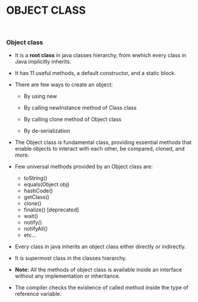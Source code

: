 # **OBJECT CLASS**

<br>

### **Object class**

+ It is a **root class** in java classes hierarchy, from wwhich every class in Java implicitly inherits.

+ It has 11 useful methods, a default constructor, and a static block.

+ There are few ways to create an object:

  + By using new

  + By calling newInstance method of Class class

  + By calling clone method of Object class

  + By de-serialization

+ The Object class is fundamental class, providing essential methods that enable objects to interact with each other, be compared, cloned, and more.

+ Few universal methods provided by an Object class are:

  + toString()
  + equals(Object obj)
  + hashCode()
  + getClass()
  + clone()
  + finalize() [deprecated]
  + wait()
  + notify()
  + notifyAll()
  + etc...

+ Every class in java inherits an object class either directly or indirectly.

+ It is supermost class in the classes hierarchy.

+ **Note:** All the methods of object class is available inside an interface without any implementation or inheritance.

+ The compiler checks the existence of called method inside the type of reference variable.

